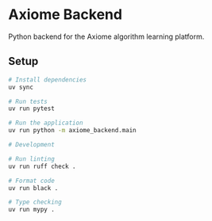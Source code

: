 # Axiome Backend

Python backend for the Axiome algorithm learning platform.

## Setup

```bash
# Install dependencies
uv sync

# Run tests
uv run pytest

# Run the application
uv run python -m axiome_backend.main

# Development

# Run linting
uv run ruff check .

# Format code
uv run black .

# Type checking
uv run mypy .